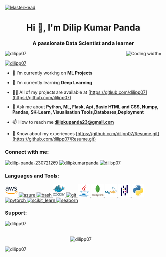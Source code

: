 [![MasterHead](https://cdn.dribbble.com/users/143861/screenshots/2951104/immuta_philanthropy_dribbble.gif)](https://rishavchanda.io)
<h1 align="center">Hi 👋, I'm Dilip Kumar Panda</h1>
<h3 align="center">A passionate Data Scientist and a learner</h3>
<img align='right' alt='Coding width='400' src='https://cdn.dribbble.com/users/1162077/screenshots/3848914/programmer.gif'>

<p align="left"> <img src="https://komarev.com/ghpvc/?username=dilipp07&label=Profile%20views&color=0e75b6&style=flat" alt="dilipp07" /> </p>

<p align="left"> <a href="https://github.com/ryo-ma/github-profile-trophy"><img src="https://github-profile-trophy.vercel.app/?username=dilipp07" alt="dilipp07" /></a> </p>

- 🔭 I’m currently working on **ML Projects**

- 🌱 I’m currently learning **Deep Learning**

- 👨‍💻 All of my projects are available at [https://github.com/dilipp07](https://github.com/dilipp07)

- 💬 Ask me about **Python, ML, Flask, Api ,Basic HTML and CSS, Numpy, Pandas, SK-Learn, Visualisation Tools,Databases,Deployment**

- 📫 How to reach me **dilipkupanda23@gmail.com**

- 📄 Know about my experiences [https://github.com/dilipp07/Resume.git](https://github.com/dilipp07/Resume.git)

<h3 align="left">Connect with me:</h3>
<p align="left">
<a href="https://linkedin.com/in/dilip-panda-230721269" target="blank"><img align="center" src="https://raw.githubusercontent.com/rahuldkjain/github-profile-readme-generator/master/src/images/icons/Social/linked-in-alt.svg" alt="dilip-panda-230721269" height="30" width="40" /></a>
<a href="https://kaggle.com/dilipkumarpanda" target="blank"><img align="center" src="https://raw.githubusercontent.com/rahuldkjain/github-profile-readme-generator/master/src/images/icons/Social/kaggle.svg" alt="dilipkumarpanda" height="30" width="40" /></a>
<a href="https://instagram.com/dilipp07" target="blank"><img align="center" src="https://raw.githubusercontent.com/rahuldkjain/github-profile-readme-generator/master/src/images/icons/Social/instagram.svg" alt="dilipp07" height="30" width="40" /></a>
</p>

<h3 align="left">Languages and Tools:</h3>
<p align="left"> <a href="https://aws.amazon.com" target="_blank" rel="noreferrer"> <img src="https://raw.githubusercontent.com/devicons/devicon/master/icons/amazonwebservices/amazonwebservices-original-wordmark.svg" alt="aws" width="40" height="40"/> </a> <a href="https://azure.microsoft.com/en-in/" target="_blank" rel="noreferrer"> <img src="https://www.vectorlogo.zone/logos/microsoft_azure/microsoft_azure-icon.svg" alt="azure" width="40" height="40"/> </a> <a href="https://www.gnu.org/software/bash/" target="_blank" rel="noreferrer"> <img src="https://www.vectorlogo.zone/logos/gnu_bash/gnu_bash-icon.svg" alt="bash" width="40" height="40"/> </a> <a href="https://www.docker.com/" target="_blank" rel="noreferrer"> <img src="https://raw.githubusercontent.com/devicons/devicon/master/icons/docker/docker-original-wordmark.svg" alt="docker" width="40" height="40"/> </a> <a href="https://git-scm.com/" target="_blank" rel="noreferrer"> <img src="https://www.vectorlogo.zone/logos/git-scm/git-scm-icon.svg" alt="git" width="40" height="40"/> </a> <a href="https://www.java.com" target="_blank" rel="noreferrer"> <img src="https://raw.githubusercontent.com/devicons/devicon/master/icons/java/java-original.svg" alt="java" width="40" height="40"/> </a> <a href="https://www.mongodb.com/" target="_blank" rel="noreferrer"> <img src="https://raw.githubusercontent.com/devicons/devicon/master/icons/mongodb/mongodb-original-wordmark.svg" alt="mongodb" width="40" height="40"/> </a> <a href="https://www.mysql.com/" target="_blank" rel="noreferrer"> <img src="https://raw.githubusercontent.com/devicons/devicon/master/icons/mysql/mysql-original-wordmark.svg" alt="mysql" width="40" height="40"/> </a> <a href="https://pandas.pydata.org/" target="_blank" rel="noreferrer"> <img src="https://raw.githubusercontent.com/devicons/devicon/2ae2a900d2f041da66e950e4d48052658d850630/icons/pandas/pandas-original.svg" alt="pandas" width="40" height="40"/> </a> <a href="https://www.python.org" target="_blank" rel="noreferrer"> <img src="https://raw.githubusercontent.com/devicons/devicon/master/icons/python/python-original.svg" alt="python" width="40" height="40"/> </a> <a href="https://pytorch.org/" target="_blank" rel="noreferrer"> <img src="https://www.vectorlogo.zone/logos/pytorch/pytorch-icon.svg" alt="pytorch" width="40" height="40"/> </a> <a href="https://scikit-learn.org/" target="_blank" rel="noreferrer"> <img src="https://upload.wikimedia.org/wikipedia/commons/0/05/Scikit_learn_logo_small.svg" alt="scikit_learn" width="40" height="40"/> </a> <a href="https://seaborn.pydata.org/" target="_blank" rel="noreferrer"> <img src="https://seaborn.pydata.org/_images/logo-mark-lightbg.svg" alt="seaborn" width="40" height="40"/> </a> </p>

<h3 align="left">Support:</h3>
<p><a href="https://www.buymeacoffee.com/dilipp07"> <img align="left" src="https://cdn.buymeacoffee.com/buttons/v2/default-yellow.png" height="50" width="210" alt="dilipp07" /></a></p><br><br>

<p><img align="center" src="https://github-readme-stats.vercel.app/api/top-langs?username=dilipp07&show_icons=true&locale=en&layout=compact" alt="dilipp07" /></p>

<p><img align="center" src="https://github-readme-streak-stats.herokuapp.com/?user=dilipp07&" alt="dilipp07" /></p>
